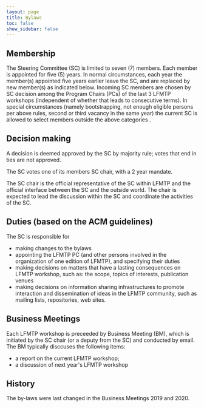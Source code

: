 ```yaml
---
layout: page
title: Bylaws
toc: false
show_sidebar: false
---
```


## Membership

The Steering Committee (SC) is limited to seven (7) members. Each member is
appointed for five (5) years.  In normal circumstances, each year the member(s)
appointed five years earlier leave the SC, and are replaced by new member(s) as
indicated below. Incoming SC members are chosen by SC decision among the
Program Chairs (PCs) of the last 3 LFMTP workshops (independent of whether that
leads to consecutive terms). In special circumstances (namely bootstrapping,
not enough eligible persons per above rules, second or third vacancy in the
same year) the current SC is allowed to select members outside the above
categories . 


## Decision making

A decision is deemed approved by the SC by majority rule; votes that end in ties are not approved.

The SC votes one of its members SC chair, with a 2 year mandate.

The SC chair is the official representative of the SC within LFMTP and the official interface between the SC and the outside world. The chair is expected to lead the discussion within the SC and coordinate the activities of the SC.

## Duties (based on the ACM guidelines)

The SC is responsible for

 * making changes to the bylaws
 * appointing the LFMTP PC (and other persons involved in the organization of one edition of LFMTP), and specifying their duties
 * making decisions on matters that have a lasting consequences on LFMTP workshop, such as: the scope, topics of interests, publication venues
 * making decisions on information sharing infrastructures to promote interaction and dissemination of ideas in the LFMTP community, such as mailing lists, repositories, web sites.

## Business Meetings

Each LFMTP workshop is preceeded by Business Meeting (BM), which is initiated
by the SC chair (or a deputy from the SC) and conducted by email. The BM
typically disccuses the following items:

 *  a report on the current LFMTP workshop;
 *  a discussion of next year's LFMTP workshop

## History

The by-laws were last changed in the Business Meetings 2019 and 2020.

